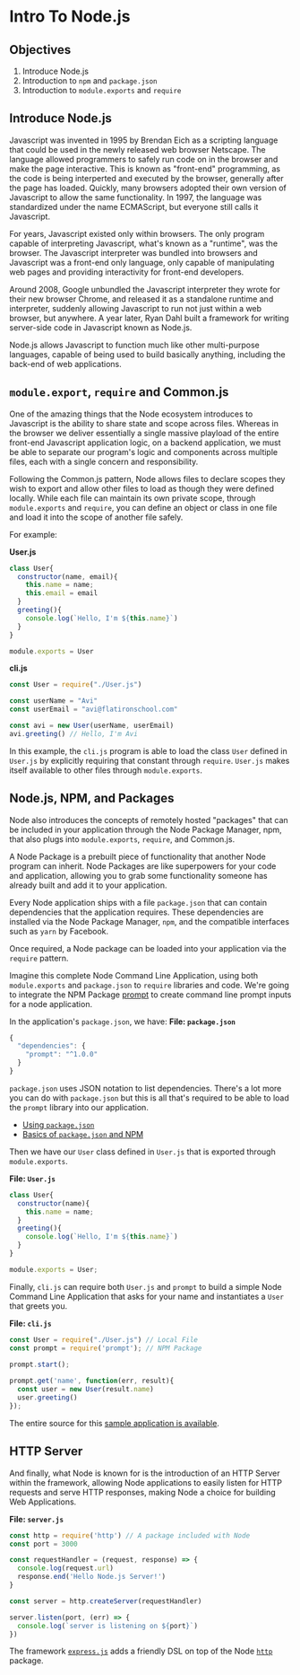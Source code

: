 # Intro To Node.js

## Objectives

1. Introduce Node.js
2. Introduction to `npm` and `package.json`
3. Introduction to `module.exports` and `require`

## Introduce Node.js

Javascript was invented in 1995 by Brendan Eich as a scripting language that could be used in the newly released web browser Netscape. The language allowed programmers to safely run code on in the browser and make the page interactive. This is known as "front-end" programming, as the code is being interperted and executed by the browser, generally after the page has loaded. Quickly, many browsers adopted their own version of Javascript to allow the same functionality. In 1997, the language was standardized under the name ECMAScript, but everyone still calls it Javascript.

For years, Javascript existed only within browsers. The only program capable of interpreting Javascript, what's known as a "runtime", was the browser. The Javascript interpreter was bundled into browsers and Javascript was a front-end only language, only capable of manipulating web pages and providing interactivity for front-end developers.

Around 2008, Google unbundled the Javascript interpreter they wrote for their new browser Chrome, and released it as a standalone runtime and interpreter, suddenly allowing Javascript to run not just within a web browser, but anywhere. A year later, Ryan Dahl built a framework for writing server-side code in Javascript known as Node.js.

Node.js allows Javascript to function much like other multi-purpose languages, capable of being used to build basically anything, including the back-end of web applications.

## `module.export`, `require` and Common.js

One of the amazing things that the Node ecosystem introduces to Javascript is the ability to share state and scope across files. Whereas in the browser we deliver essentially a single massive playload of the entire front-end Javascript application logic, on a backend application, we must be able to separate our program's logic and components across multiple files, each with a single concern and responsibility.

Following the Common.js pattern, Node allows files to declare scopes they wish to export and allow other files to load as though they were defined locally. While each file can maintain its own private scope, through `module.exports` and `require`, you can define an object or class in one file and load it into the scope of another file safely. 

For example:

**User.js**

```js
class User{
  constructor(name, email){
    this.name = name;
    this.email = email
  }
  greeting(){
    console.log(`Hello, I'm ${this.name}`)
  }
}

module.exports = User
```

**cli.js**

```js
const User = require("./User.js")

const userName = "Avi"
const userEmail = "avi@flatironschool.com"

const avi = new User(userName, userEmail)
avi.greeting() // Hello, I'm Avi
```

In this example, the `cli.js` program is able to load the class `User` defined in `User.js` by explicitly requiring that constant through `require`. `User.js` makes itself available to other files through `module.exports`.

## Node.js, NPM, and Packages

Node also introduces the concepts of remotely hosted "packages" that can be included in your application through the Node Package Manager, npm, that also plugs into `module.exports`, `require`, and Common.js.

A Node Package is a prebuilt piece of functionality that another Node program can inherit. Node Packages are like superpowers for your code and application, allowing you to grab some functionality someone has already built and add it to your application.

Every Node application ships with a file `package.json` that can contain dependencies that the application requires. These dependencies are installed via the Node Package Manager, `npm`, and the compatible interfaces such as `yarn` by Facebook.

Once required, a Node package can be loaded into your application via the `require` pattern.

Imagine this complete Node Command Line Application, using both `module.exports` and `package.json` to `require` libraries and code. We're going to integrate the NPM Package [prompt](https://www.npmjs.com/package/prompt) to create command line prompt inputs for a node application.

In the application's `package.json`, we have:
**File: `package.json`**
```js
{
  "dependencies": {
    "prompt": "^1.0.0"
  }
}
```

`package.json` uses JSON notation to list dependencies. There's a lot more you can do with `package.json` but this is all that's required to be able to load the `prompt` library into our application.

* [Using `package.json`](https://docs.npmjs.com/getting-started/using-a-package.json)
* [Basics of `package.json` and NPM](http://nodesource.com/blog/the-basics-of-package-json-in-node-js-and-npm/)

Then we have our `User` class defined in `User.js` that is exported through `module.exports`.

**File: `User.js`**
```js
class User{
  constructor(name){
    this.name = name;
  }
  greeting(){
    console.log(`Hello, I'm ${this.name}`)
  }
}

module.exports = User;
```

Finally, `cli.js` can require both `User.js` and `prompt` to build a simple Node Command Line Application that asks for your name and instantiates a `User` that greets you.

**File: `cli.js`**
```js
const User = require("./User.js") // Local File
const prompt = require('prompt'); // NPM Package

prompt.start();
 
prompt.get('name', function(err, result){
  const user = new User(result.name)
  user.greeting()
});
```

The entire source for this [sample application is available](https://github.com/learn-co-curriculum/simple-node-intro).

## HTTP Server

And finally, what Node is known for is the introduction of an HTTP Server within the framework, allowing Node applications to easily listen for HTTP requests and serve HTTP responses, making Node a choice for building Web Applications.

**File: `server.js`**
```js
const http = require('http') // A package included with Node
const port = 3000

const requestHandler = (request, response) => {
  console.log(request.url)
  response.end('Hello Node.js Server!')
}

const server = http.createServer(requestHandler)

server.listen(port, (err) => {
  console.log(`server is listening on ${port}`)
})
```

The framework [`express.js`](https://expressjs.com/) adds a friendly DSL on top of the Node [`http`](https://nodejs.org/api/http.html) package.


